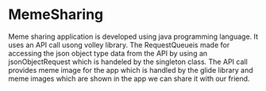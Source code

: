 # MemeSharing
Meme sharing application is developed using java programming language.
It uses an API call usong volley library.
The RequestQueueis made for accessing the json object type data from the API by using an jsonObjectRequest which is handeled by the singleton class.
The API call provides meme image for the app which is handled by the glide library and meme images which are shown in the app we can share it with our friend.
